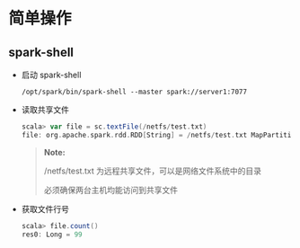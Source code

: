# 简单操作 #

## spark-shell ##

+ 启动 spark-shell
    ```
    /opt/spark/bin/spark-shell --master spark://server1:7077
    ```

+ 读取共享文件
    ``` scala
    scala> var file = sc.textFile(/netfs/test.txt)
    file: org.apache.spark.rdd.RDD[String] = /netfs/test.txt MapPartitionsRDD[1] at textFile at <console>:24
    ```

    > **Note:**
    >
    > /netfs/test.txt 为远程共享文件，可以是网络文件系统中的目录
    >
    > 必须确保两台主机均能访问到共享文件

+ 获取文件行号
    ``` scala
    scala> file.count()
    res0: Long = 99
    ```

